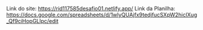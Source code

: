 Link do site: https://rid117585desafio01.netlify.app/
Link da Planilha: https://docs.google.com/spreadsheets/d/1wlyQUAjfx9tedjfucSXpW2hiclXug_Qf9ciHopGLlpc/edit
